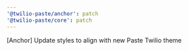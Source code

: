 ```yaml
---
'@twilio-paste/anchor': patch
'@twilio-paste/core': patch
---
```


[Anchor] Update styles to align with new Paste Twilio theme
